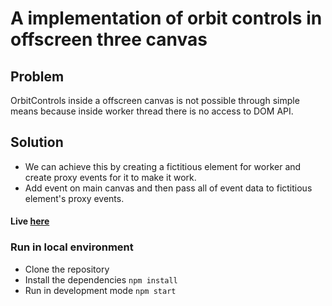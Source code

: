 
# A implementation of orbit controls in offscreen three canvas

## Problem
OrbitControls inside a offscreen canvas is not possible through simple means because inside worker thread there is no access to DOM API. 

## Solution
- We can achieve this by creating a fictitious element for worker and create proxy events for it to make it work. 
- Add event on main canvas and then pass all of event data to fictitious element's proxy events. 

#### Live [here](https://rmmucm-3000.preview.csb.app/)

### Run in local environment
* Clone the repository
* Install the dependencies `npm install`
* Run in development mode  `npm start`
